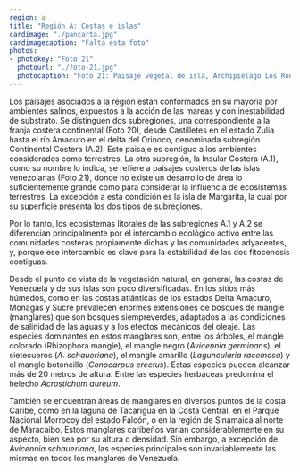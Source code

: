 ```yaml
---
region: a
title: "Región A: Costas e islas"
cardimage: "./pancarta.jpg"
cardimagecaption: "Falta esta foto"
photos:
- photokey: "Foto 21"
  photourl: "./foto-21.jpg"
  photocaption: "Foto 21: Paisaje vegetal de isla, Archipiélago Los Roques, Dependencias Federales. <i>Rodrigo Lazo</i>"
---
```

Los paisajes asociados a la región están conformados en su mayoría por ambientes salinos, expuestos a la acción de las mareas y con inestabilidad de substrato. Se distinguen dos subregiones, una correspondiente a la franja costera continental (Foto 20), desde Castilletes en el estado Zulia hasta el río Amacuro en el delta del Orinoco, denominada subregión Continental Costera (A.2). Este paisaje es contiguo a los ambientes considerados como terrestres. La otra subregión, la Insular Costera (A.1), como su nombre lo indica, se refiere a paisajes costeros de las islas venezolanas (Foto 21), donde no existe un desarrollo de área lo suficientemente grande como para considerar la influencia de ecosistemas terrestres. La excepción a esta condición es la isla de Margarita, la cual por su superficie presenta los dos tipos de subregiones.

Por lo tanto, los ecosistemas litorales de las subregiones A.1 y A.2 se diferencian principalmente por el intercambio ecológico activo entre las comunidades costeras propiamente dichas y las comunidades adyacentes, y, porque ese intercambio es clave para la estabilidad de las dos fitocenosis contiguas.

Desde el punto de vista de la vegetación natural, en general, las costas de Venezuela y de sus islas son poco diversificadas. En los sitios más húmedos, como en las costas atlánticas de los estados Delta Amacuro, Monagas y Sucre prevalecen enormes extensiones de bosques de mangle (manglares) que son bosques siempreverdes, adaptados a las condiciones de salinidad de las aguas y a los efectos mecánicos del oleaje. Las especies dominantes en estos manglares son, entre los árboles, el mangle colorado (Rhizophora mangle), el mangle negro (*Avicennia germinans*), el sietecueros (*A. schaueriana*), el mangle amarillo (*Laguncularia racemosa*) y el mangle botoncillo (*Conocarpus erectus*). Estas especies pueden alcanzar más de 20 metros de altura. Entre las especies herbáceas predomina el helecho *Acrostichum aureum*.

También se encuentran áreas de manglares en diversos puntos de la costa Caribe, como en la laguna de Tacarigua en la Costa Central, en el Parque Nacional Morrocoy del estado Falcón, o en la región de Sinamaica al norte de Maracaibo. Estos manglares caribeños varían considerablemente en su aspecto, bien sea por su altura o densidad. Sin embargo, a excepción de *Avicennia schaueriana*, las especies principales son invariablemente las mismas en todos los manglares de Venezuela.

